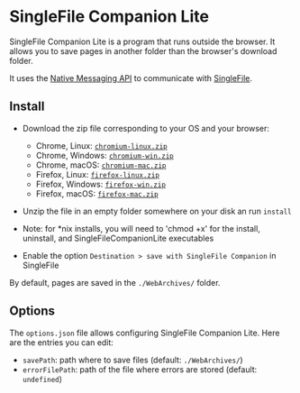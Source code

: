 # SingleFile Companion Lite

SingleFile Companion Lite is a program that runs outside the browser. It allows
you to save pages in another folder than the browser's download folder.

It uses the
[Native Messaging API](https://developer.mozilla.org/docs/Mozilla/Add-ons/WebExtensions/Native_messaging)
to communicate with [SingleFile](https://github.com/gildas-lormeau/SingleFile).

## Install

- Download the zip file corresponding to your OS and your browser:

  - Chrome, Linux: [`chromium-linux.zip`](install/chromium-linux.zip)
  - Chrome, Windows: [`chromium-win.zip`](install/chromium-win.zip)
  - Chrome, macOS: [`chromium-mac.zip`](install/chromium-mac.zip)
  - Firefox, Linux: [`firefox-linux.zip`](install/firefox-linux.zip)
  - Firefox, Windows: [`firefox-win.zip`](install/firefox-win.zip)
  - Firefox, macOS: [`firefox-mac.zip`](install/firefox-mac.zip)

- Unzip the file in an empty folder somewhere on your disk an run `install`
- Note: for *nix installs, you will need to 'chmod +x' for the install, uninstall, and SingleFileCompanionLite executables

- Enable the option `Destination > save with SingleFile Companion` in SingleFile

By default, pages are saved in the `./WebArchives/` folder.

## Options

The `options.json` file allows configuring SingleFile Companion Lite. Here are
the entries you can edit:

- `savePath`: path where to save files (default: `./WebArchives/`)
- `errorFilePath`: path of the file where errors are stored (default:
  `undefined`)
